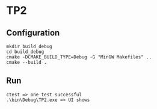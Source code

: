 # TP2

## Configuration
```console
mkdir build_debug
cd build_debug
cmake -DCMAKE_BUILD_TYPE=Debug -G "MinGW Makefiles" ..
cmake --build .
```

## Run
```console
ctest => one test successful
.\bin\Debug\TP2.exe => UI shows
```
